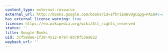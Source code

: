 ```yaml
---
content_type: external-resource
external_url: http://books.google.com/books?id=sfhriEHBvUgC&pg=PA18#v=onepage
has_external_license_warning: true
license: https://en.wikipedia.org/wiki/All_rights_reserved
status: ''
title: Google Books
uid: 3cf58dee-1f30-4512-8797-8d78f53ea622
wayback_url: ''
---
```


